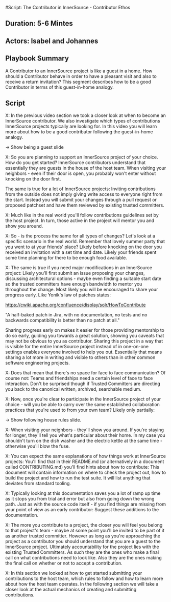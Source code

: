 #Script: The Contributor in InnerSource - Contributor Ethos

## Duration: 5-6 Mintes

## Actors: Isabel and Johannes

## Playbook Summary

A Contributor to an InnerSource project is like a guest in a home.  How should a Contributor behave in order to have a pleasant visit and also to receive a return invitation?  This segment describes how to be a good Contributor in terms of this guest-in-home analogy.

## Script

X: In the previous video section we took a closer look at when to become an
InnerSource contributor. We also investigate which types of contributions
InnerSource projects typically are looking for. In this video you will learn
more about how to be a good contributor following the guest-in-home analogy.

-> Show being a guest slide

X: So you are planning to support an InnerSource project of your choice. How do
you get started? InnerSource contributors understand that essentially they are
guests in the house of the host team. When visiting your neighbors - even if
their door is open, you probably won't enter without knocking on the door first.

The same is true for a lot of InnerSource projects: Inviting contributions from
the outside does not imply giving write access to everyone right from the start.
Instead you will submit your changes through a pull request or proposed patchset and have them
reviewed by existing trusted committers.

X: Much like in the real world you'll follow contributions guidelines set by the
host project. In turn, those active in the project will mentor you and show you
around.

X: So - is the process the same for all types of changes? Let's look at a
specific scenario in the real world. Remember that lovely summer party that you
went to at your friends' place? Likely before knocking on the door you received
an invitation with a set time and date. Likely your friends spent some time
planning for there to be enough food available.

X: The same is true if you need major modifications in an InnerSource project:
Likely you'll first submit an issue proposing your changes, discussing
architectural options - maybe even finding a suitable start date so the trusted
committers have enough bandwidth to mentor you throughout the change. Most
likely you will be encouraged to share your progress early. Like Yonik's law of
patches states:

https://cwiki.apache.org/confluence/display/solr/HowToContribute

"A half-baked patch in Jira, with no documentation, no tests
and no backwards compatibility is better than no patch at all."

Sharing progress early on makes it easier for those providing mentorship to do
so early, guiding you towards a great solution, showing you caveats that may not
be obvious to you as contributor. Sharing this project in a way that is visible
for the entire InnerSource project instead of in one-on-one settings enables
everyone involved to help you out. Essentially that means sharing a lot more in
writing and visible to others than in other common software engineering
projects.

X: Does that mean that there's no space for face to face communication? Of course
not: Teams and friendships need a certain level of face to face interaction.
Don't be surprised though if Trusted Committers are directing you back to the
canonical written, archived, searchable medium.

X: Now, once you're clear to participate in the InnerSource project of your
choice - will you be able to carry over the same established collaboration
practices that you're used to from your own team? Likely only partially:


-> Show following house rules slide.

X: When visiting your neighbors - they'll show you around. If you're staying for
longer, they'll tell you what's particular about their home. In my case you
shouldn't turn on the dish washer and the electric kettle at the same time -
otherwise you'll blow the fuse.

X: You can expect the same explanations of how things work at InnerSource projects:
You'll find that in their README.md (or alternatively in a document called
CONTRIBUTING.md) you'll find hints about how to contribute: This document will
contain information on where to check the project out, how to build the project
and how to run the test suite. It will list anything that deviates from standard
tooling.

X: Typically looking at this documentation saves you a lot of ramp up time as it
stops you from trial and error but also from going down the wrong path. Just as
with the source code itself - if you find things are missing from your point of
view as an early contributor: Suggest these additions to the documentation.

X: The more you contribute to a project, the closer you will feel you belong to
that project's team - maybe at some point you'll be invited to be part of it as
another trusted committer. However as long as you're approaching the project as
a contributor you should understand that you are a guest to the InnerSource
project. Ultimately accountability for the project lies with the existing
Trusted Committers. As such they are the ones who make a final call on what
contributions need to look like. Also they are the ones making the final call on
whether or not to accept a contribution.

X: In this section we looked at how to get started submitting your contributions
to the host team, which rules to follow and how to learn more about how the host
team operates. In the following section we will take a closer look at the actual
mechanics of creating and submitting contributions.
